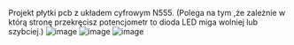 Projekt płytki pcb z układem cyfrowym N555. (Polega na tym ,że zależnie w którą stronę przekręcisz potencjometr to dioda LED miga wolniej lub szybciej.)
![image](https://github.com/user-attachments/assets/29f238b5-366c-4044-be24-c18dc506c17d)
![image](https://github.com/user-attachments/assets/dec1df55-86eb-480c-b844-361c7f45cf01)
![image](https://github.com/user-attachments/assets/d15061dc-4032-4b93-b01a-b7916634e4b5)
